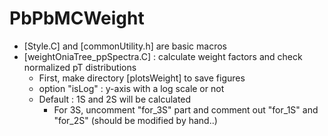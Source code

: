 # PbPbMCWeight
- [Style.C]  and [commonUtility.h] are basic macros
- [weightOniaTree_ppSpectra.C] : calculate weight factors and check normalized pT distributions
    - First, make directory [plotsWeight] to save figures
    - option "isLog" : y-axis with a log scale or not
    - Default : 1S and 2S will be calculated
      - For 3S, uncomment "for_3S" part and comment out "for_1S" and "for_2S" (should be modified by hand..)

